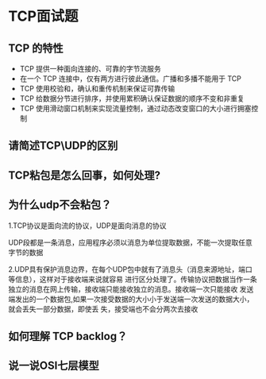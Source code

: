 # TCP⾯试题

## TCP 的特性

- TCP 提供⼀种⾯向连接的、可靠的字节流服务 
- 在⼀个 TCP 连接中，仅有两⽅进⾏彼此通信。⼴播和多播不能⽤于 TCP 
- TCP 使⽤校验和，确认和重传机制来保证可靠传输 
- TCP 给数据分节进⾏排序，并使⽤累积确认保证数据的顺序不变和⾮重复 
- TCP 使⽤滑动窗⼝机制来实现流量控制，通过动态改变窗⼝的⼤⼩进⾏拥塞控制

## 请简述TCP\UDP的区别

## TCP粘包是怎么回事，如何处理? 

## 为什么udp不会粘包？

1.TCP协议是⾯向流的协议，UDP是⾯向消息的协议 

UDP段都是⼀条消息，应⽤程序必须以消息为单位提取数据，不能⼀次提取任意字节的数据 

2.UDP具有保护消息边界，在每个UDP包中就有了消息头（消息来源地址，端⼝等信息），这样对于接收端来说就容易 进⾏区分处理了。传输协议把数据当作⼀条独⽴的消息在⽹上传输，接收端只能接收独⽴的消息。接收端⼀次只能接收 发送端发出的⼀个数据包,如果⼀次接受数据的⼤⼩⼩于发送端⼀次发送的数据⼤⼩，就会丢失⼀部分数据，即使丢 失，接受端也不会分两次去接收

## 如何理解 TCP backlog？

## 说⼀说OSI七层模型